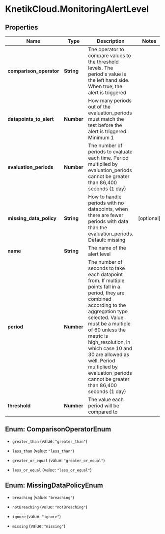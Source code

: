 # KnetikCloud.MonitoringAlertLevel

## Properties
Name | Type | Description | Notes
------------ | ------------- | ------------- | -------------
**comparison_operator** | **String** | The operator to compare values to the threshold levels. The period&#39;s value is the left hand side. When true, the alert is triggered | 
**datapoints_to_alert** | **Number** | How many periods out of the evaluation_periods must match the test before the alert is triggered. Minimum 1 | 
**evaluation_periods** | **Number** | The number of periods to evaluate each time. Period multiplied by evaluation_periods cannot be greater than 86,400 seconds (1 day) | 
**missing_data_policy** | **String** | How to handle periods with no datapoints, when there are fewer periods with data than the evaluation_periods. Default: missing | [optional] 
**name** | **String** | The name of the alert level | 
**period** | **Number** | The number of seconds to take each datapoint from. If multiple points fall in a period, they are combined according to the aggregation type selected. Value must be a multiple of 60 unless the metric is high_resolution, in which case 10 and 30 are allowed as well. Period multiplied by evaluation_periods cannot be greater than 86,400 seconds (1 day) | 
**threshold** | **Number** | The value each period will be compared to | 


<a name="ComparisonOperatorEnum"></a>
## Enum: ComparisonOperatorEnum


* `greater_than` (value: `"greater_than"`)

* `less_than` (value: `"less_than"`)

* `greater_or_equal` (value: `"greater_or_equal"`)

* `less_or_equal` (value: `"less_or_equal"`)




<a name="MissingDataPolicyEnum"></a>
## Enum: MissingDataPolicyEnum


* `breaching` (value: `"breaching"`)

* `notBreaching` (value: `"notBreaching"`)

* `ignore` (value: `"ignore"`)

* `missing` (value: `"missing"`)




